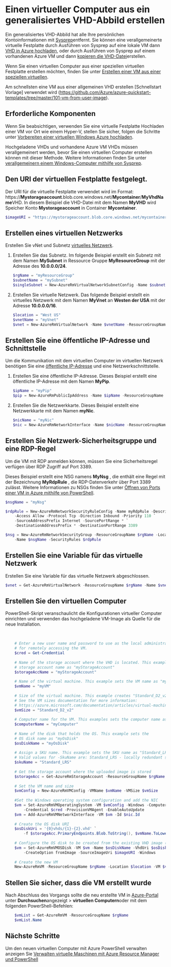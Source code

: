 <properties
    pageTitle="VM aus einer allgemeinen VHD erstellen | Microsoft Azure"
    description="Informationen Sie zu einem Windows-Computer aus ein generalisiertes VHD-Abbild mithilfe von Azure PowerShell in der Ressourcen-Manager-Bereitstellungsmodell."
    services="virtual-machines-windows"
    documentationCenter=""
    authors="cynthn"
    manager="timlt"
    editor=""
    tags="azure-resource-manager"/>

<tags
    ms.service="virtual-machines-windows"
    ms.workload="infrastructure-services"
    ms.tgt_pltfrm="vm-windows"
    ms.devlang="na"
    ms.topic="article"
    ms.date="10/10/2016"
    ms.author="cynthn"/>

# <a name="create-a-vm-from-a-generalized-vhd-image"></a>Einen virtueller Computer aus ein generalisiertes VHD-Abbild erstellen

Ein generalisiertes VHD-Abbild hat alle Ihre persönlichen Kontoinformationen mit [Sysprep](virtual-machines-windows-generalize-vhd.md)entfernt. Sie können eine verallgemeinerte virtuelle Festplatte durch Ausführen von Sysprep auf eine lokale VM dann [VHD in Azure hochladen](virtual-machines-windows-upload-image.md), oder durch Ausführen von Sysprep auf einem vorhandenen Azure VM und dann [kopieren die VHD-Datei](virtual-machines-windows-vhd-copy.md)erstellen.

Wenn Sie einen virtuellen Computer aus einer speziellen virtuellen Festplatte erstellen möchten, finden Sie unter [Erstellen einer VM aus einer speziellen virtuellen](virtual-machines-windows-create-vm-specialized.md).

Am schnellsten eine VM aus einer allgemeinen VHD erstellen [Schnellstart Vorlage] verwendet wird (https://github.com/Azure/azure-quickstart-templates/tree/master/101-vm-from-user-image). 


## <a name="prerequisites"></a>Erforderliche Komponenten

Wenn Sie beabsichtigen, verwenden Sie eine virtuelle Festplatte Hochladen einer VM vor Ort wie einem Hyper-V, stellen Sie sicher, folgen die Schritte unter [Vorbereiten einer virtuellen Windows Azure hochladen](virtual-machines-windows-prepare-for-upload-vhd-image.md). 

Hochgeladene VHDs und vorhandene Azure VM VHDs müssen verallgemeinert werden, bevor Sie einen virtuellen Computer erstellen können mit dieser Methode. Weitere Informationen finden Sie unter [verallgemeinern einem Windows-Computer mithilfe von Sysprep](virtual-machines-windows-generalize-vhd.md). 


## <a name="set-the-uri-of-the-vhd"></a>Den URI der virtuellen Festplatte festgelegt.

Der URI für die virtuelle Festplatte verwendet wird im Format: https://**Mystorageaccount**.blob.core.windows.net/**Mycontainer**/**MyVhdName**VHD. In diesem Beispiel die VHD-Datei mit dem Namen **MyVHD** wird Speicher Konto **Mystorageaccount** in Container **Mycontainer**.

```powershell
$imageURI = "https://mystorageaccount.blob.core.windows.net/mycontainer/myVhd.vhd"
```


## <a name="create-a-virtual-network"></a>Erstellen eines virtuellen Netzwerks

Erstellen Sie vNet und Subnetz [virtuelles Netzwerk](../virtual-network/virtual-networks-overview.md).


1. Erstellen Sie das Subnetz. Im folgende Beispiel erstellt ein Subnetz mit dem Namen **MySubnet** in Ressource Gruppe **MyResourceGroup** mit der Adresse des **10.0.0.0/24**.  

    ```powershell
    $rgName = "myResourceGroup"
    $subnetName = "mySubnet"
    $singleSubnet = New-AzureRmVirtualNetworkSubnetConfig -Name $subnetName -AddressPrefix 10.0.0.0/24
    ```
      
2. Erstellen Sie virtuelle Netzwerk. Das folgende Beispiel erstellt ein virtuelles Netzwerk mit dem Namen **MyVnet** an **Westen der USA** mit der Adresse **10.0.0.0/16**.  

    ```powershell
    $location = "West US"
    $vnetName = "myVnet"
    $vnet = New-AzureRmVirtualNetwork -Name $vnetName -ResourceGroupName $rgName -Location $location -AddressPrefix 10.0.0.0/16 -Subnet $singleSubnet
    ```    
            
## <a name="create-a-public-ip-address-and-network-interface"></a>Erstellen Sie eine öffentliche IP-Adresse und Schnittstelle

Um die Kommunikation mit dem virtuellen Computer im virtuellen Netzwerk benötigen Sie eine [öffentliche IP-Adresse](../virtual-network/virtual-network-ip-addresses-overview-arm.md) und eine Netzwerkschnittstelle.

1. Erstellen Sie eine öffentliche IP-Adresse. Dieses Beispiel erstellt eine öffentliche IP-Adresse mit dem Namen **MyPip**. 

    ```powershell
    $ipName = "myPip"
    $pip = New-AzureRmPublicIpAddress -Name $ipName -ResourceGroupName $rgName -Location $location -AllocationMethod Dynamic
    ```       

2. Erstellen Sie die Netzwerkkarte. Dieses Beispiel erstellt eine Netzwerkkarte mit dem Namen **myNic**. 

    ```powershell
    $nicName = "myNic"
    $nic = New-AzureRmNetworkInterface -Name $nicName -ResourceGroupName $rgName -Location $location -SubnetId $vnet.Subnets[0].Id -PublicIpAddressId $pip.Id
    ```

## <a name="create-the-network-security-group-and-an-rdp-rule"></a>Erstellen Sie Netzwerk-Sicherheitsgruppe und eine RDP-Regel

Um die VM mit RDP anmelden können, müssen Sie eine Sicherheitsregel verfügen über RDP Zugriff auf Port 3389. 

Dieses Beispiel erstellt eine NSG namens **MyNsg** , die enthält eine Regel mit der Bezeichnung **MyRdpRule** , die RDP-Datenverkehr über Port 3389 zulässt. Weitere Informationen zu NSGs finden Sie unter [Öffnen von Ports einer VM in Azure mithilfe von PowerShell](virtual-machines-windows-nsg-quickstart-powershell.md).

```powershell
$nsgName = "myNsg"

$rdpRule = New-AzureRmNetworkSecurityRuleConfig -Name myRdpRule -Description "Allow RDP" `
    -Access Allow -Protocol Tcp -Direction Inbound -Priority 110 `
    -SourceAddressPrefix Internet -SourcePortRange * `
    -DestinationAddressPrefix * -DestinationPortRange 3389

$nsg = New-AzureRmNetworkSecurityGroup -ResourceGroupName $rgName -Location $location `
    -Name $nsgName -SecurityRules $rdpRule
```


## <a name="create-a-variable-for-the-virtual-network"></a>Erstellen Sie eine Variable für das virtuelle Netzwerk

Erstellen Sie eine Variable für das virtuelle Netzwerk abgeschlossen. 

```powershell
$vnet = Get-AzureRmVirtualNetwork -ResourceGroupName $rgName -Name $vnetName
```

## <a name="create-the-vm"></a>Erstellen Sie den virtuellen Computer

PowerShell-Skript veranschaulicht die Konfigurationen virtueller Computer einrichten und verwenden das hochgeladene VM-Image als Quelle für die neue Installation.

</br>


```powershell
    # Enter a new user name and password to use as the local administrator account 
    # for remotely accessing the VM.
    $cred = Get-Credential
    
    # Name of the storage account where the VHD is located. This example sets the 
    # storage account name as "myStorageAccount"
    $storageAccName = "myStorageAccount"
    
    # Name of the virtual machine. This example sets the VM name as "myVM".
    $vmName = "myVM"
    
    # Size of the virtual machine. This example creates "Standard_D2_v2" sized VM. 
    # See the VM sizes documentation for more information: 
    # https://azure.microsoft.com/documentation/articles/virtual-machines-windows-sizes/
    $vmSize = "Standard_D2_v2"
    
    # Computer name for the VM. This examples sets the computer name as "myComputer".
    $computerName = "myComputer"
    
    # Name of the disk that holds the OS. This example sets the 
    # OS disk name as "myOsDisk"
    $osDiskName = "myOsDisk"
    
    # Assign a SKU name. This example sets the SKU name as "Standard_LRS"
    # Valid values for -SkuName are: Standard_LRS - locally redundant storage, Standard_ZRS - zone redundant storage, Standard_GRS - geo redundant storage, Standard_RAGRS - read access geo redundant storage, Premium_LRS - premium locally redundant storage. 
    $skuName = "Standard_LRS"
    
    # Get the storage account where the uploaded image is stored
    $storageAcc = Get-AzureRmStorageAccount -ResourceGroupName $rgName -AccountName $storageAccName
    
    # Set the VM name and size
    $vmConfig = New-AzureRmVMConfig -VMName $vmName -VMSize $vmSize
    
    #Set the Windows operating system configuration and add the NIC
    $vm = Set-AzureRmVMOperatingSystem -VM $vmConfig -Windows -ComputerName $computerName `
        -Credential $cred -ProvisionVMAgent -EnableAutoUpdate
    $vm = Add-AzureRmVMNetworkInterface -VM $vm -Id $nic.Id
    
    # Create the OS disk URI
    $osDiskUri = '{0}vhds/{1}-{2}.vhd' `
        -f $storageAcc.PrimaryEndpoints.Blob.ToString(), $vmName.ToLower(), $osDiskName
    
    # Configure the OS disk to be created from the existing VHD image (-CreateOption fromImage).
    $vm = Set-AzureRmVMOSDisk -VM $vm -Name $osDiskName -VhdUri $osDiskUri `
        -CreateOption fromImage -SourceImageUri $imageURI -Windows
    
    # Create the new VM
    New-AzureRmVM -ResourceGroupName $rgName -Location $location -VM $vm
```

## <a name="verify-that-the-vm-was-created"></a>Stellen Sie sicher, dass die VM erstellt wurde 

Nach Abschluss des Vorgangs sollte die neu erstellte VM in [Azure-Portal](https://portal.azure.com) unter **Durchsuchen**angezeigt > **virtuellen Computern**oder mit dem folgenden PowerShell-Befehlen:

```powershell
    $vmList = Get-AzureRmVM -ResourceGroupName $rgName
    $vmList.Name
```

## <a name="next-steps"></a>Nächste Schritte

Um den neuen virtuellen Computer mit Azure PowerShell verwalten anzeigen Sie [Verwalten virtuelle Maschinen mit Azure Resource Manager und PowerShell](virtual-machines-windows-ps-manage.md)


